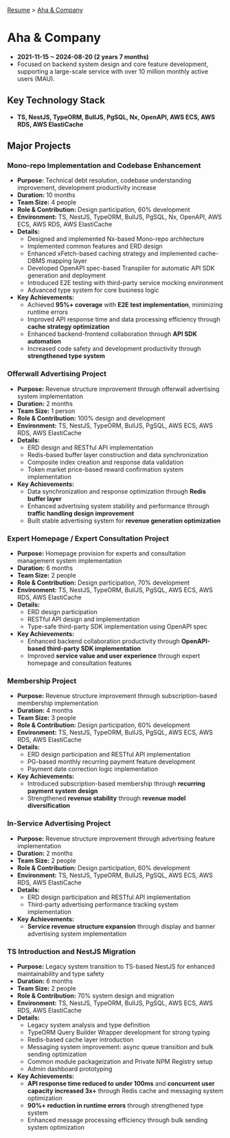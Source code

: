 [Resume](../README.md) > [Aha & Company](./6_ahancompany.md)

# Aha & Company

- **2021-11-15 ~ 2024-08-20 (2 years 7 months)**
- Focused on backend system design and core feature development, supporting a large-scale service with over 10 million monthly active users (MAU).

## Key Technology Stack

- **TS, NestJS, TypeORM, BullJS, PgSQL, Nx, OpenAPI, AWS ECS, AWS RDS, AWS ElastiCache**

## Major Projects

### Mono-repo Implementation and Codebase Enhancement

- **Purpose:** Technical debt resolution, codebase understanding improvement, development productivity increase
- **Duration:** 10 months
- **Team Size:** 4 people
- **Role & Contribution:** Design participation, 60% development
- **Environment:** TS, NestJS, TypeORM, BullJS, PgSQL, Nx, OpenAPI, AWS ECS, AWS RDS, AWS ElastiCache
- **Details:**
  - Designed and implemented Nx-based Mono-repo architecture
  - Implemented common features and ERD design
  - Enhanced xFetch-based caching strategy and implemented cache-DBMS mapping layer
  - Developed OpenAPI spec-based Transpiler for automatic API SDK generation and deployment
  - Introduced E2E testing with third-party service mocking environment
  - Advanced type system for core business logic
- **Key Achievements:**
  - Achieved **95%+ coverage** with **E2E test implementation**, minimizing runtime errors
  - Improved API response time and data processing efficiency through **cache strategy optimization**
  - Enhanced backend-frontend collaboration through **API SDK automation**
  - Increased code safety and development productivity through **strengthened type system**

### Offerwall Advertising Project

- **Purpose:** Revenue structure improvement through offerwall advertising system implementation
- **Duration:** 2 months
- **Team Size:** 1 person
- **Role & Contribution:** 100% design and development
- **Environment:** TS, NestJS, TypeORM, BullJS, PgSQL, AWS ECS, AWS RDS, AWS ElastiCache
- **Details:**
  - ERD design and RESTful API implementation
  - Redis-based buffer layer construction and data synchronization
  - Composite index creation and response data validation
  - Token market price-based reward confirmation system implementation
- **Key Achievements:**
  - Data synchronization and response optimization through **Redis buffer layer**
  - Enhanced advertising system stability and performance through **traffic handling design improvement**
  - Built stable advertising system for **revenue generation optimization**

### Expert Homepage / Expert Consultation Project

- **Purpose:** Homepage provision for experts and consultation management system implementation
- **Duration:** 6 months
- **Team Size:** 2 people
- **Role & Contribution:** Design participation, 70% development
- **Environment:** TS, NestJS, TypeORM, BullJS, PgSQL, AWS ECS, AWS RDS, AWS ElastiCache
- **Details:**
  - ERD design participation
  - RESTful API design and implementation
  - Type-safe third-party SDK implementation using OpenAPI spec
- **Key Achievements:**
  - Enhanced backend collaboration productivity through **OpenAPI-based third-party SDK implementation**
  - Improved **service value and user experience** through expert homepage and consultation features

### Membership Project

- **Purpose:** Revenue structure improvement through subscription-based membership implementation
- **Duration:** 4 months
- **Team Size:** 3 people
- **Role & Contribution:** Design participation, 60% development
- **Environment:** TS, NestJS, TypeORM, BullJS, PgSQL, AWS ECS, AWS RDS, AWS ElastiCache
- **Details:**
  - ERD design participation and RESTful API implementation
  - PG-based monthly recurring payment feature development
  - Payment date correction logic implementation
- **Key Achievements:**
  - Introduced subscription-based membership through **recurring payment system design**
  - Strengthened **revenue stability** through **revenue model diversification**

### In-Service Advertising Project

- **Purpose:** Revenue structure improvement through advertising feature implementation
- **Duration:** 2 months
- **Team Size:** 2 people
- **Role & Contribution:** Design participation, 60% development
- **Environment:** TS, NestJS, TypeORM, BullJS, PgSQL, AWS ECS, AWS RDS, AWS ElastiCache
- **Details:**
  - ERD design participation and RESTful API implementation
  - Third-party advertising performance tracking system implementation
- **Key Achievements:**
  - **Service revenue structure expansion** through display and banner advertising system implementation

### TS Introduction and NestJS Migration

- **Purpose:** Legacy system transition to TS-based NestJS for enhanced maintainability and type safety
- **Duration:** 6 months
- **Team Size:** 2 people
- **Role & Contribution:** 70% system design and migration
- **Environment:** TS, NestJS, TypeORM, BullJS, PgSQL, AWS ECS, AWS RDS, AWS ElastiCache
- **Details:**
  - Legacy system analysis and type definition
  - TypeORM Query Builder Wrapper development for strong typing
  - Redis-based cache layer introduction
  - Messaging system improvement: async queue transition and bulk sending optimization
  - Common module packageization and Private NPM Registry setup
  - Admin dashboard prototyping
- **Key Achievements:**
  - **API response time reduced to under 100ms** and **concurrent user capacity increased 3x+** through Redis cache and messaging system optimization
  - **90%+ reduction in runtime errors** through strengthened type system
  - Enhanced message processing efficiency through bulk sending system optimization
